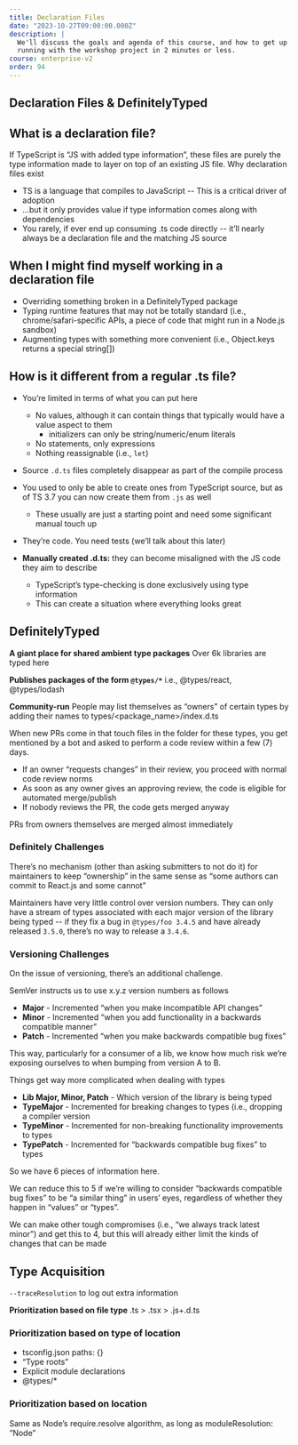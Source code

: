 ```yaml
---
title: Declaration Files
date: "2023-10-27T09:00:00.000Z"
description: |
  We'll discuss the goals and agenda of this course, and how to get up and
  running with the workshop project in 2 minutes or less.
course: enterprise-v2
order: 94
---
```


## Declaration Files & DefinitelyTyped

## What is a declaration file?

If TypeScript is “JS with added type information”, these files are purely the type information made to layer on top of an existing JS file.
Why declaration files exist

- TS is a language that compiles to JavaScript -- This is a critical driver of adoption
- ...but it only provides value if type information comes along with dependencies
- You rarely, if ever end up consuming .ts code directly -- it’ll nearly always be a declaration file and the matching JS source

## When I might find myself working in a declaration file

- Overriding something broken in a DefinitelyTyped package
- Typing runtime features that may not be totally standard (i.e., chrome/safari-specific APIs, a piece of code that might run in a Node.js sandbox)
- Augmenting types with something more convenient (i.e., Object.keys returns a special string[])

## How is it different from a regular .ts file?

- You’re limited in terms of what you can put here
  - No values, although it can contain things that typically would have a value aspect to them
    - initializers can only be string/numeric/enum literals
  - No statements, only expressions
  - Nothing reassignable (i.e., `let`)
- Source `.d.ts` files completely disappear as part of the compile process
- You used to only be able to create ones from TypeScript source, but as of TS 3.7 you can now create them from `.js` as well
  - These usually are just a starting point and need some significant manual touch up
- They’re code. You need tests (we’ll talk about this later)

- **Manually created .d.ts:** they can become misaligned with the JS code they aim to describe
  - TypeScript’s type-checking is done exclusively using type information
  - This can create a situation where everything looks great

## DefinitelyTyped

**A giant place for shared ambient type packages**
Over 6k libraries are typed here

**Publishes packages of the form `@types/*`**
i.e., @types/react, @types/lodash

**Community-run**
People may list themselves as “owners” of certain types by adding their names to types/<package_name>/index.d.ts

When new PRs come in that touch files in the folder for these types, you get mentioned by a bot and asked to perform a code review within a few (7) days.

- If an owner “requests changes” in their review, you proceed with normal code review norms
- As soon as any owner gives an approving review, the code is eligible for automated merge/publish
- If nobody reviews the PR, the code gets merged anyway

PRs from owners themselves are merged almost immediately

### Definitely Challenges

There’s no mechanism (other than asking submitters to not do it) for maintainers to keep “ownership” in the same sense as “some authors can commit to React.js and some cannot”

Maintainers have very little control over version numbers. They can only have a stream of types associated with each major version of the library being typed -- if they fix a bug in `@types/foo 3.4.5` and have already released `3.5.0`, there’s no way to release a `3.4.6`.

### Versioning Challenges

On the issue of versioning, there’s an additional challenge.

SemVer instructs us to use x.y.z version numbers as follows

- **Major** - Incremented “when you make incompatible API changes”
- **Minor** - Incremented “when you add functionality in a backwards compatible manner”
- **Patch** - Incremented “when you make backwards compatible bug fixes”

This way, particularly for a consumer of a lib, we know how much risk we’re exposing ourselves to when bumping from version A to B.

Things get way more complicated when dealing with types

- **Lib Major, Minor, Patch** - Which version of the library is being typed
- **TypeMajor** - Incremented for breaking changes to types (i.e., dropping a compiler version
- **TypeMinor** - Incremented for non-breaking functionality improvements to types
- **TypePatch** - Incremented for “backwards compatible bug fixes” to types

So we have 6 pieces of information here.

We can reduce this to 5 if we’re willing to consider “backwards compatible bug fixes” to be “a similar thing” in users’ eyes, regardless of whether they happen in “values” or “types”.

We can make other tough compromises (i.e., “we always track latest minor”) and get this to 4, but this will already either limit the kinds of changes that can be made

## Type Acquisition

`--traceResolution` to log out extra information

**Prioritization based on file type**
.ts > .tsx > .js+.d.ts

### Prioritization based on type of location

- tsconfig.json paths: {}
- “Type roots”
- Explicit module declarations
- @types/\*

### Prioritization based on location

Same as Node’s require.resolve algorithm, as long as moduleResolution: “Node”
